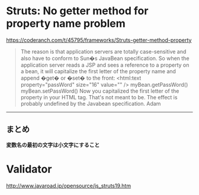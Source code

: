# Struts: No getter method for property name problem

https://coderanch.com/t/45795/frameworks/Struts-getter-method-property

> The reason is that application servers are totally case-sensitive and also have to conform to Sun�s JavaBean specification.
So when the application server reads a JSP and sees a reference to a property on a bean, it will capitalize the first letter of the property name and append �get� or �set� to the front:
<html:text property="passWord" size="16" value="" />
myBean.getPassWord()
myBean.setPassWord()
Now you capitalized the first letter of the property in your HTML tag. That's not meant to be. The effect is probably undefined by the Javabean specification.
Adam

***


## まとめ
**変数名の最初の文字は小文字にすること**


# Validator

http://www.javaroad.jp/opensource/js_struts19.htm